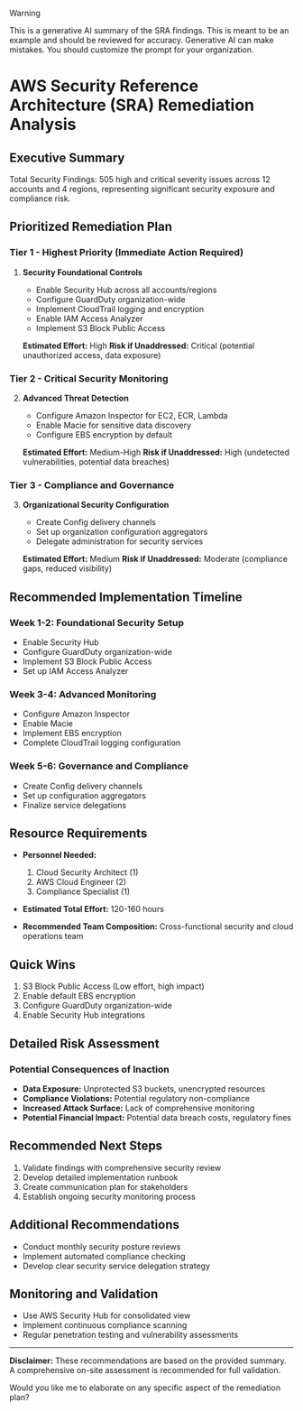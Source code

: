 > [!WARNING]
> This is a generative AI summary of the SRA findings. This is meant to be an example and should be reviewed for accuracy. Generative AI can make mistakes. You should customize the prompt for your organization.

# AWS Security Reference Architecture (SRA) Remediation Analysis

## Executive Summary
Total Security Findings: 505 high and critical severity issues across 12 accounts and 4 regions, representing significant security exposure and compliance risk.

## Prioritized Remediation Plan

### Tier 1 - Highest Priority (Immediate Action Required)
1. **Security Foundational Controls**
   - Enable Security Hub across all accounts/regions
   - Configure GuardDuty organization-wide
   - Implement CloudTrail logging and encryption
   - Enable IAM Access Analyzer
   - Implement S3 Block Public Access

   **Estimated Effort:** High
   **Risk if Unaddressed:** Critical (potential unauthorized access, data exposure)

### Tier 2 - Critical Security Monitoring
2. **Advanced Threat Detection**
   - Configure Amazon Inspector for EC2, ECR, Lambda
   - Enable Macie for sensitive data discovery
   - Configure EBS encryption by default

   **Estimated Effort:** Medium-High
   **Risk if Unaddressed:** High (undetected vulnerabilities, potential data breaches)

### Tier 3 - Compliance and Governance
3. **Organizational Security Configuration**
   - Create Config delivery channels
   - Set up organization configuration aggregators
   - Delegate administration for security services

   **Estimated Effort:** Medium
   **Risk if Unaddressed:** Moderate (compliance gaps, reduced visibility)

## Recommended Implementation Timeline

### Week 1-2: Foundational Security Setup
- Enable Security Hub
- Configure GuardDuty organization-wide
- Implement S3 Block Public Access
- Set up IAM Access Analyzer

### Week 3-4: Advanced Monitoring
- Configure Amazon Inspector
- Enable Macie
- Implement EBS encryption
- Complete CloudTrail logging configuration

### Week 5-6: Governance and Compliance
- Create Config delivery channels
- Set up configuration aggregators
- Finalize service delegations

## Resource Requirements
- **Personnel Needed:**
  1. Cloud Security Architect (1)
  2. AWS Cloud Engineer (2)
  3. Compliance Specialist (1)

- **Estimated Total Effort:** 120-160 hours
- **Recommended Team Composition:** Cross-functional security and cloud operations team

## Quick Wins
1. S3 Block Public Access (Low effort, high impact)
2. Enable default EBS encryption
3. Configure GuardDuty organization-wide
4. Enable Security Hub integrations

## Detailed Risk Assessment

### Potential Consequences of Inaction
- **Data Exposure:** Unprotected S3 buckets, unencrypted resources
- **Compliance Violations:** Potential regulatory non-compliance
- **Increased Attack Surface:** Lack of comprehensive monitoring
- **Potential Financial Impact:** Potential data breach costs, regulatory fines

## Recommended Next Steps
1. Validate findings with comprehensive security review
2. Develop detailed implementation runbook
3. Create communication plan for stakeholders
4. Establish ongoing security monitoring process

## Additional Recommendations
- Conduct monthly security posture reviews
- Implement automated compliance checking
- Develop clear security service delegation strategy

## Monitoring and Validation
- Use AWS Security Hub for consolidated view
- Implement continuous compliance scanning
- Regular penetration testing and vulnerability assessments

---

**Disclaimer:** These recommendations are based on the provided summary. A comprehensive on-site assessment is recommended for full validation.

Would you like me to elaborate on any specific aspect of the remediation plan?